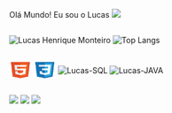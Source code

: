 Olá Mundo! Eu sou o Lucas <img src="https://github.com/TheDudeThatCode/TheDudeThatCode/blob/master/Assets/Earth.gif" width="24px">

##

![Lucas Henrique Monteiro](https://github-readme-stats.vercel.app/api?username=Lucasmonnteiro&show_icons=true)
![Top Langs](https://github-readme-stats.vercel.app/api/top-langs/?username=Lucasmonnteiro&theme=darkhttps://github.com/Lucasmonnteiro/github-readme-stats)

<div style="display: inline_block"><br>
  <img align="center" alt="Lucas-HTML" height="30" width="40" src="https://raw.githubusercontent.com/devicons/devicon/master/icons/html5/html5-original.svg">
  <img align="center" alt="Lucas-CSS" height="30" width="40" src="https://raw.githubusercontent.com/devicons/devicon/master/icons/css3/css3-original.svg">
  <img align="center" alt="Lucas-SQL" height="30" width="40" src="https://cdn.jsdelivr.net/gh/devicons/devicon/icons/mysql/mysql-original.svg">
  <img align="center" alt="Lucas-JAVA" height="30" width="40" src="https://cdn.jsdelivr.net/gh/devicons/devicon/icons/java/java-original.svg">
</div>

##
 
<div> 
 
  <a href="https://www.instagram.com/lucasmonnteiro_/" target="_blank"><img src="https://img.shields.io/badge/-Instagram-%23E4405F?style=for-the-badge&logo=instagram&logoColor=white" target="_blank"></a>
  <a href = "mailto:lucmont00@gmail.com"><img src="https://img.shields.io/badge/-Gmail-%23333?style=for-the-badge&logo=gmail&logoColor=white" target="_blank"></a>
  <a href="https://www.linkedin.com/in/lucas-monteiro-309365227/" target="_blank"><img src="https://img.shields.io/badge/-LinkedIn-%230077B5?style=for-the-badge&logo=linkedin&logoColor=white" target="_blank"></a> 
  
</div>
